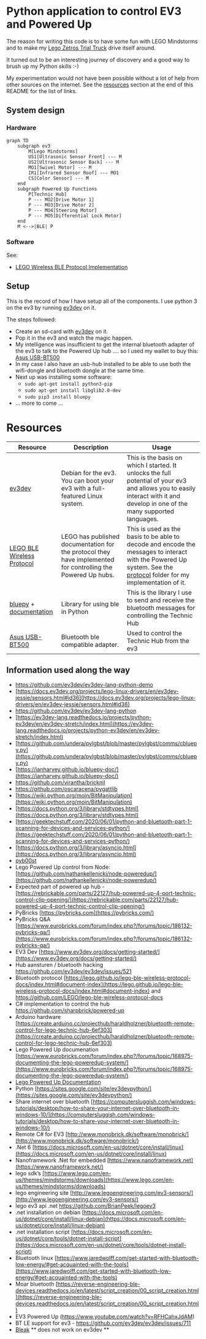 # Python application to control EV3 and Powered Up

The reason for writing this code is to have some fun with LEGO Mindstorms and to make my [Lego Zetros Trial Truck](https://www.lego.com/nl-nl/product/4x4-mercedes-benz-zetros-trial-truck-42129) drive itself around.

It turned out to be an interesting journey of discovery and a good way to brush up my Python skills :-)

My experimentation would not have been possible without a lot of help from other sources on the internet. See the [resources](#Resources) section at the end of this README for the list of links.

## System design

### Hardware

```mermaid
graph TD
    subgraph ev3
        M[Lego Mindstorms]
        US1[Ultrasonic Sensor Front] --- M
        US2[Ultrasonic Sensor Back] --- M
        MO1[Swivel Motor] --- M
        IR1[Infrared Sensor Roof] --- MO1
        CS[Color Sensor] --- M
    end
    subgraph Powered Up Functions
        P[Technic Hub]
        P --- MO2[Drive Motor 1]
        P --- MO3[Drive Motor 2]
        P --- MO4[Steering Motor]
        P --- MO5[Differential Lock Motor]
    end
    M <-->|BLE| P
```

### Software

See:

* [LEGO Wireless BLE Protocol Implementation](src/poweredup/protocol)

## Setup

This is the record of how I have setup all of the components. I use python 3 on the ev3 by running [ev3dev](https://www.ev3dev.org/) on it.

The steps followed:
* Create an sd-card with [ev3dev](https://www.ev3dev.org/) on it.
* Pop it in the ev3 and watch the magic happen.
* My intelligence was insufficient to get the internal bluetooth adapter of the ev3 to talk to the Powered Up hub .... so I used my wallet to buy this: [Asus USB-BT500](https://www.amazon.com/ASUS-USB-BT500-Bluetooth-Backward-Compatible/dp/B08DFBNG7F)
* In my case I also have an usb-hub installed to be able to use both the wifi-dongle and bluetooth dongle at the same time.
* Next up was installing some software:
  * `sudo apt-get install python3-pip`
  * `sudo apt-get install libglib2.0-dev`
  * `sudo pip3 install bluepy`
* ... more to come ...


# Resources

| Resource                                                                                                 | Description                                                                                                  | Usage                                                                                                                                                                                         |
|----------------------------------------------------------------------------------------------------------|--------------------------------------------------------------------------------------------------------------|-----------------------------------------------------------------------------------------------------------------------------------------------------------------------------------------------|
| [ev3dev](https://www.ev3dev.org/)                                                                        | Debian for the ev3. You can boot your ev3 with a full-featured Linux system.                                 | This is the basis on which I started. It unlocks the full potential of your ev3 and allows you to easily interact with it and develop in one of the many supported languages.                 |
| [LEGO BLE Wireless Protocol](https://lego.github.io/lego-ble-wireless-protocol-docs/index.html)          | LEGO has published documentation for the protocol they have implemented for controlling the Powered Up hubs. | This is used as the basis to be able to decode and encode the messages to interact with the Powered Up system. See the [protocol](src/poweredup/protocol) folder for my implementation of it. |
| [bluepy](https://github.com/IanHarvey/bluepy) + [documentation](https://ianharvey.github.io/bluepy-doc/) | Library for using ble in Python                                                                              | This is the library I use to send and receive the bluetooth messages for controlling the Technic Hub                                                                                          |
| [Asus USB-BT500](https://www.amazon.com/ASUS-USB-BT500-Bluetooth-Backward-Compatible/dp/B08DFBNG7F)      | Bluetooth ble compatible adapter.                                                                            | Used to control the Technic Hub from the ev3                                                                                                                                                  |

## Information used along the way

- https://github.com/ev3dev/ev3dev-lang-python-demo
- [https://docs.ev3dev.org/projects/lego-linux-drivers/en/ev3dev-jessie/sensors.html#id36](https://docs.ev3dev.org/projects/lego-linux-drivers/en/ev3dev-jessie/sensors.html#id36)
- https://github.com/ev3dev/ev3dev-lang-python
- [https://ev3dev-lang.readthedocs.io/projects/python-ev3dev/en/ev3dev-stretch/index.html](https://ev3dev-lang.readthedocs.io/projects/python-ev3dev/en/ev3dev-stretch/index.html)
- [https://github.com/undera/pylgbst/blob/master/pylgbst/comms/cbluepy.py](https://github.com/undera/pylgbst/blob/master/pylgbst/comms/cbluepy.py)
- [https://ianharvey.github.io/bluepy-doc/](https://ianharvey.github.io/bluepy-doc/)
- https://github.com/virantha/bricknil
- https://github.com/oscaracena/pygattlib
- [https://wiki.python.org/moin/BitManipulation](https://wiki.python.org/moin/BitManipulation)
- [https://docs.python.org/3/library/stdtypes.html](https://docs.python.org/3/library/stdtypes.html)
- [https://geektechstuff.com/2020/06/01/python-and-bluetooth-part-1-scanning-for-devices-and-services-python/](https://geektechstuff.com/2020/06/01/python-and-bluetooth-part-1-scanning-for-devices-and-services-python/)
- [https://docs.python.org/3/library/asyncio.html](https://docs.python.org/3/library/asyncio.html)
- [pyb00st](https://github.com/JorgePe/pyb00st)
- Lego Powered Up control from Node: [https://github.com/nathankellenicki/node-poweredup/](https://github.com/nathankellenicki/node-poweredup/)
- Expected part of powered up hub - [https://rebrickable.com/parts/22127/hub-powered-up-4-port-technic-control-clip-opening/](https://rebrickable.com/parts/22127/hub-powered-up-4-port-technic-control-clip-opening/)
- PyBricks [https://pybricks.com](https://pybricks.com/)
- PyBricks Q&A [https://www.eurobricks.com/forum/index.php?/forums/topic/186132-pybricks-qa/](https://www.eurobricks.com/forum/index.php?/forums/topic/186132-pybricks-qa/)
- EV3 Dev [https://www.ev3dev.org/docs/getting-started/](https://www.ev3dev.org/docs/getting-started/)
- Hub aansturen / bluetooth hacking https://github.com/ev3dev/ev3dev/issues/521
- Bluetooth protocol [https://lego.github.io/lego-ble-wireless-protocol-docs/index.html#document-index](https://lego.github.io/lego-ble-wireless-protocol-docs/index.html#document-index) and https://github.com/LEGO/lego-ble-wireless-protocol-docs
- C# implementation to control the hub https://github.com/sharpbrick/powered-up
- Arduino hardware [https://create.arduino.cc/projecthub/haraldholzner/bluetooth-remote-control-for-lego-technic-hub-6ef303](https://create.arduino.cc/projecthub/haraldholzner/bluetooth-remote-control-for-lego-technic-hub-6ef303)
- Lego Powered Up documenation [https://www.eurobricks.com/forum/index.php?/forums/topic/168975-documenting-the-lego-poweredup-system/](https://www.eurobricks.com/forum/index.php?/forums/topic/168975-documenting-the-lego-poweredup-system/)
- [Lego Powered Up Documentation](https://www.notion.so/Lego-Powered-Up-Documentation-a6e2111d78484bc181c01cf8ec36e09a)
- Python [https://sites.google.com/site/ev3devpython/](https://sites.google.com/site/ev3devpython/)
- Share internet over bluetooth [https://computersluggish.com/windows-tutorials/desktop/how-to-share-your-internet-over-bluetooth-in-windows-10/](https://computersluggish.com/windows-tutorials/desktop/how-to-share-your-internet-over-bluetooth-in-windows-10/)
- Remote C# for EV3 [http://www.monobrick.dk/software/monobrick/](http://www.monobrick.dk/software/monobrick/)
- .Net 6 [https://docs.microsoft.com/en-us/dotnet/core/install/linux](https://docs.microsoft.com/en-us/dotnet/core/install/linux)
- Nanoframework .Net for embedded [https://www.nanoframework.net](https://www.nanoframework.net/)
- lego sdk’s [https://www.lego.com/en-us/themes/mindstorms/downloads](https://www.lego.com/en-us/themes/mindstorms/downloads)
- lego engineering site [http://www.legoengineering.com/ev3-sensors/](http://www.legoengineering.com/ev3-sensors/)
- lego ev3 api .net https://github.com/BrianPeek/legoev3
- .net installation on debian [https://docs.microsoft.com/en-us/dotnet/core/install/linux-debian](https://docs.microsoft.com/en-us/dotnet/core/install/linux-debian)
- .net installation script [https://docs.microsoft.com/en-us/dotnet/core/tools/dotnet-install-script](https://docs.microsoft.com/en-us/dotnet/core/tools/dotnet-install-script)
- Bluetooth linux [https://www.jaredwolff.com/get-started-with-bluetooth-low-energy/#get-acquainted-with-the-tools](https://www.jaredwolff.com/get-started-with-bluetooth-low-energy/#get-acquainted-with-the-tools)
- Moar bluetooth [https://reverse-engineering-ble-devices.readthedocs.io/en/latest/script_creation/00_script_creation.html](https://reverse-engineering-ble-devices.readthedocs.io/en/latest/script_creation/00_script_creation.html)
- EV3 Powered Up (https://www.youtube.com/watch?v=RFHCahxJdAM)
- BT LE support for ev3 - https://github.com/ev3dev/ev3dev/issues/711
- [Bleak](https://bleak.readthedocs.io/en/latest/) ** does not work on ev3dev **